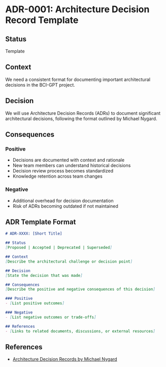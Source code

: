 # ADR-0001: Architecture Decision Record Template

## Status
Template

## Context
We need a consistent format for documenting important architectural decisions in the BCI-GPT project.

## Decision
We will use Architecture Decision Records (ADRs) to document significant architectural decisions, following the format outlined by Michael Nygard.

## Consequences

### Positive
- Decisions are documented with context and rationale
- New team members can understand historical decisions
- Decision review process becomes standardized
- Knowledge retention across team changes

### Negative
- Additional overhead for decision documentation
- Risk of ADRs becoming outdated if not maintained

## ADR Template Format

```markdown
# ADR-XXXX: [Short Title]

## Status
[Proposed | Accepted | Deprecated | Superseded]

## Context
[Describe the architectural challenge or decision point]

## Decision
[State the decision that was made]

## Consequences
[Describe the positive and negative consequences of this decision]

### Positive
- [List positive outcomes]

### Negative
- [List negative outcomes or trade-offs]

## References
- [Links to related documents, discussions, or external resources]
```

## References
- [Architecture Decision Records by Michael Nygard](https://cognitect.com/blog/2011/11/15/documenting-architecture-decisions)